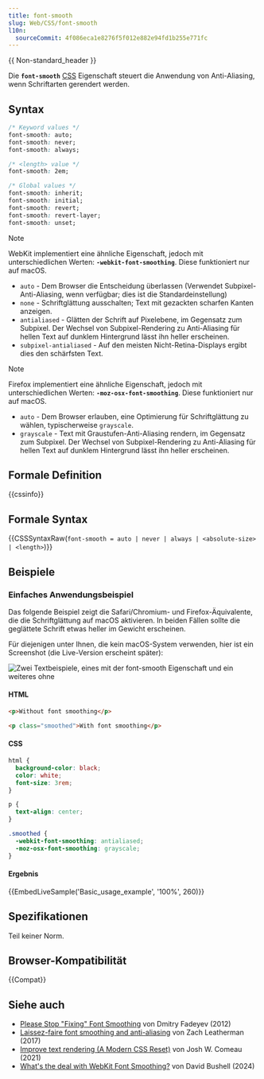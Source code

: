 ```yaml
---
title: font-smooth
slug: Web/CSS/font-smooth
l10n:
  sourceCommit: 4f086eca1e8276f5f012e882e94fd1b255e771fc
---
```


{{ Non-standard_header }}

Die **`font-smooth`** [CSS](/de/docs/Web/CSS) Eigenschaft steuert die Anwendung von Anti-Aliasing, wenn Schriftarten gerendert werden.

## Syntax

```css
/* Keyword values */
font-smooth: auto;
font-smooth: never;
font-smooth: always;

/* <length> value */
font-smooth: 2em;

/* Global values */
font-smooth: inherit;
font-smooth: initial;
font-smooth: revert;
font-smooth: revert-layer;
font-smooth: unset;
```

> [!NOTE]
> WebKit implementiert eine ähnliche Eigenschaft, jedoch mit unterschiedlichen Werten: **`-webkit-font-smoothing`**. Diese funktioniert nur auf macOS.
>
> - `auto` - Dem Browser die Entscheidung überlassen (Verwendet Subpixel-Anti-Aliasing, wenn verfügbar; dies ist die Standardeinstellung)
> - `none` - Schriftglättung ausschalten; Text mit gezackten scharfen Kanten anzeigen.
> - `antialiased` - Glätten der Schrift auf Pixelebene, im Gegensatz zum Subpixel. Der Wechsel von Subpixel-Rendering zu Anti-Aliasing für hellen Text auf dunklem Hintergrund lässt ihn heller erscheinen.
> - `subpixel-antialiased` - Auf den meisten Nicht-Retina-Displays ergibt dies den schärfsten Text.

> [!NOTE]
> Firefox implementiert eine ähnliche Eigenschaft, jedoch mit unterschiedlichen Werten: **`-moz-osx-font-smoothing`**. Diese funktioniert nur auf macOS.
>
> - `auto` - Dem Browser erlauben, eine Optimierung für Schriftglättung zu wählen, typischerweise `grayscale`.
> - `grayscale` - Text mit Graustufen-Anti-Aliasing rendern, im Gegensatz zum Subpixel. Der Wechsel von Subpixel-Rendering zu Anti-Aliasing für hellen Text auf dunklem Hintergrund lässt ihn heller erscheinen.

## Formale Definition

{{cssinfo}}

## Formale Syntax

{{CSSSyntaxRaw(`font-smooth = auto | never | always | <absolute-size> | <length>`)}}

## Beispiele

### Einfaches Anwendungsbeispiel

Das folgende Beispiel zeigt die Safari/Chromium- und Firefox-Äquivalente, die die Schriftglättung auf macOS aktivieren. In beiden Fällen sollte die geglättete Schrift etwas heller im Gewicht erscheinen.

Für diejenigen unter Ihnen, die kein macOS-System verwenden, hier ist ein Screenshot (die Live-Version erscheint später):

![Zwei Textbeispiele, eines mit der font-smooth Eigenschaft und ein weiteres ohne](smoothing.png)

#### HTML

```html
<p>Without font smoothing</p>

<p class="smoothed">With font smoothing</p>
```

#### CSS

```css
html {
  background-color: black;
  color: white;
  font-size: 3rem;
}

p {
  text-align: center;
}

.smoothed {
  -webkit-font-smoothing: antialiased;
  -moz-osx-font-smoothing: grayscale;
}
```

#### Ergebnis

{{EmbedLiveSample('Basic_usage_example', '100%', 260)}}

## Spezifikationen

Teil keiner Norm.

## Browser-Kompatibilität

{{Compat}}

## Siehe auch

- [Please Stop "Fixing" Font Smoothing](https://usabilitypost.com/2012/11/05/stop-fixing-font-smoothing/) von Dmitry Fadeyev (2012)
- [Laissez-faire font smoothing and anti-aliasing](https://www.zachleat.com/web/font-smooth/) von Zach Leatherman (2017)
- [Improve text rendering (A Modern CSS Reset)](https://www.joshwcomeau.com/css/custom-css-reset/#five-improve-text-rendering-6) von Josh W. Comeau (2021)
- [What's the deal with WebKit Font Smoothing?](https://dbushell.com/2024/11/05/webkit-font-smoothing/) von David Bushell (2024)
